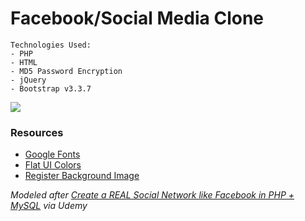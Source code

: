 # Facebook/Social Media Clone

```
Technologies Used:
- PHP
- HTML
- MD5 Password Encryption
- jQuery
- Bootstrap v3.3.7
```

![](https://i.imgur.com/jdV9V5g.jpg)

### Resources
- [Google Fonts](https://fonts.google.com/specimen/Sevillana?selection.family=Sevillana)
- [Flat UI Colors](https://flatuicolors.com/palette/defo)
- [Register Background Image](https://pixabay.com/photo-3157395/)

_Modeled after [Create a REAL Social Network like Facebook in PHP + MySQL](https://www.udemy.com/make-a-social-media-website/) via Udemy_
